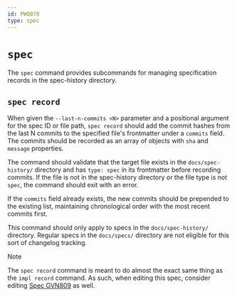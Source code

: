 ```yaml
---
id: PWQ070
type: spec
---
```


# `spec`

The `spec` command provides subcommands for managing specification records in the spec-history directory.

## `spec record`

When given the `--last-n-commits <N>` parameter and a positional argument for the spec ID or file path, `spec record` should add the commit hashes from the last N commits to the specified file's frontmatter under a `commits` field. The commits should be recorded as an array of objects with `sha` and `message` properties.

The command should validate that the target file exists in the `docs/spec-history/` directory and has `type: spec` in its frontmatter before recording commits. If the file is not in the spec-history directory or the file type is not `spec`, the command should exit with an error.

If the `commits` field already exists, the new commits should be prepended to the existing list, maintaining chronological order with the most recent commits first.

This command should only apply to specs in the `docs/spec-history/` directory. Regular specs in the `docs/specs/` directory are not eligible for this sort of changelog tracking.

> [!NOTE]
> The `spec record` command is meant to do almost the exact same thing as the `impl record` command. As such, when editing this spec, consider editing [Spec GVN809](/docs/specs/cli/impl/README.md) as well.
